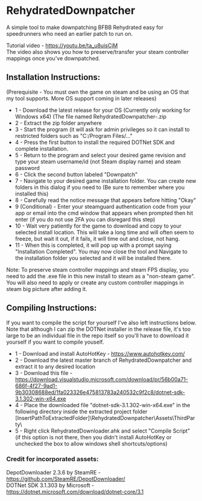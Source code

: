 # RehydratedDownpatcher
A simple tool to make downpatching BFBB Rehydrated easy for speedrunners who need an earlier patch to run on.  
  
Tutorial video - https://youtu.be/ta_u8uisCjM  
The video also shows you how to preserve/transfer your steam controller mappings once you've downpatched.  
  
## Installation Instructions:  
(Prerequisite - You must own the game on steam and be using an OS that my tool supports. More OS support coming in later releases)  
* 1 - Download the latest release for your OS (Currently only working for Windows x64) (The file named RehydratedDownpatcher-<version>.zip  
* 2 - Extract the zip folder anywhere  
* 3 - Start the program (it will ask for admin privileges so it can install to restricted folders such as "C:/Program Files/..."  
* 4 - Press the first button to install the required DOTNet SDK and complete installation.  
* 5 - Return to the program and select your desired game revision and type your steam username/id (not Steam display name) and steam password  
* 6 - Click the second button labeled "Downpatch"  
* 7 - Navigate to your desired game installation folder. You can create new folders in this dialog if you need to (Be sure to remember where you installed this)  
* 8 - Carefully read the notice message that appears before hitting "Okay"   
* 9 (Conditional) - Enter your steamguard authentication code from your app or email into the cmd window that appears when prompted then hit enter (if you do not use 2FA you can disregard this step)  
* 10 - Wait very patiently for the game to download and copy to your selected install location. This will take a long time and will often seem to freeze, but wait it out, if it fails, it will time out and close, not hang.   
* 11 - When this is completed, it will pop up with a prompt saying "Installation Completed". You may now close the tool and Navigate to the installation folder you selected and it will be installed there.  
  
Note: To preserve steam controller mappings and steam FPS display, you need to add the .exe file in this new install to steam as a "non-steam game". You will also need to apply or create any custom controller mappings in steam big picture after adding it.  
  
## Compiling Instructions:  
If you want to compile the script for yourself I've also left instructions below. Note that although I can zip the DOTNet installer in the release file, it's too large to be an individual file in the repo itself so you'll have to download it yourself if you want to compile youself.  

* 1 - Download and install AutoHotKey - https://www.autohotkey.com/  
* 2 - Download the latest master branch of RehydratedDownpatcher and extract it to any desired location  
* 3 - Download this file - https://download.visualstudio.microsoft.com/download/pr/56b00a71-686f-4f27-9ad1-9b30308688ed/1fa023326e475813783a240532c9f2c8/dotnet-sdk-3.1.302-win-x64.exe  
* 4 - Place the downloaded file "dotnet-sdk-3.1.302-win-x64.exe" in the following directory inside the extracted project folder  [InsertPathToExtractedFolder]\RehydratedDownpatcher\Assets\ThirdParty\  
* 5 - Right click RehydratedDownloader.ahk and select "Compile Script" (if this option is not there, then you didn't install AutoHotKey or unchecked the box to allow windows shell shortcuts/options)  
  
### Credit for incorporated assets:  
DepotDownloader 2.3.6 by SteamRE - https://github.com/SteamRE/DepotDownloader/  
DOTNet SDK 3.1.303 by Microsoft - https://dotnet.microsoft.com/download/dotnet-core/3.1
